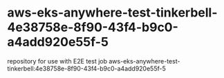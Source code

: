# aws-eks-anywhere-test-tinkerbell-4e38758e-8f90-43f4-b9c0-a4add920e55f-5
repository for use with E2E test job aws-eks-anywhere-test-tinkerbell:4e38758e-8f90-43f4-b9c0-a4add920e55f-5

